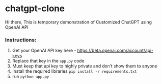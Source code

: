 # chatgpt-clone
Hi there, This is temporary demonstration of Customized ChatGPT using OpenAI API

### Instructions:

1. Get your OpenAI API key here - https://beta.openai.com/account/api-keys
2. Replace that key in the `app.py` code 
3. Must keep that api key to highly private and don't show them to anyone
4. Install the required libraries `pip install -r requirements.txt` 
5. run `python app.py` 

